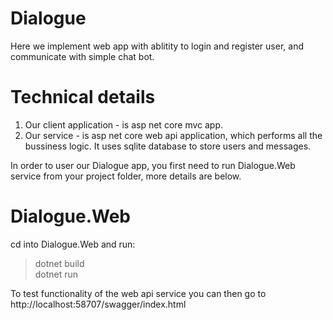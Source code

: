 # Dialogue

Here we implement web app with ablitity to login and register user, and communicate with simple chat bot.

# Technical details  

1. Our client application - is asp net core mvc app.  
2. Our service - is asp net core web api application, which performs all the bussiness logic. 
It uses sqlite database to store users and messages.  

In order to user our Dialogue app, you first need to run Dialogue.Web service from your project folder, more details are below.


# Dialogue.Web

cd into Dialogue.Web and run:
> dotnet build  
> dotnet run

To test functionality of the web api service you can then go to http://localhost:58707/swagger/index.html
